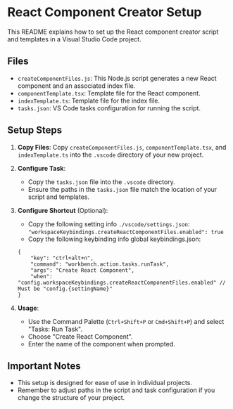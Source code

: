 # React Component Creator Setup

This README explains how to set up the React component creator script and templates in a Visual Studio Code project.

## Files

-   `createComponentFiles.js`: This Node.js script generates a new React component and an associated index file.
-   `componentTemplate.tsx`: Template file for the React component.
-   `indexTemplate.ts`: Template file for the index file.
-   `tasks.json`: VS Code tasks configuration for running the script.

## Setup Steps

1. **Copy Files**: Copy `createComponentFiles.js`, `componentTemplate.tsx`, and `indexTemplate.ts` into the `.vscode` directory of your new project.

2. **Configure Task**:

    - Copy the `tasks.json` file into the `.vscode` directory.
    - Ensure the paths in the `tasks.json` file match the location of your script and templates.

3. **Configure Shortcut** (Optional):

    - Copy the following setting info `./vscode/settings.json`:
      `"workspaceKeybindings.createReactComponentFiles.enabled": true`
    - Copy the following keybinding info global keybindings.json:

    ```
    {
        "key": "ctrl+alt+n",
        "command": "workbench.action.tasks.runTask",
        "args": "Create React Component",
        "when": "config.workspaceKeybindings.createReactComponentFiles.enabled" // Must be "config.{settingName}"
    }
    ```

4. **Usage**:
    - Use the Command Palette (`Ctrl+Shift+P` or `Cmd+Shift+P`) and select "Tasks: Run Task".
    - Choose "Create React Component".
    - Enter the name of the component when prompted.

## Important Notes

-   This setup is designed for ease of use in individual projects.
-   Remember to adjust paths in the script and task configuration if you change the structure of your project.
